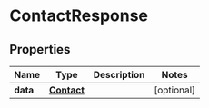 
# ContactResponse

## Properties
Name | Type | Description | Notes
------------ | ------------- | ------------- | -------------
**data** | [**Contact**](Contact.md) |  |  [optional]



